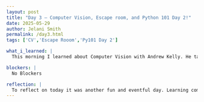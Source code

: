 ```yaml
---
layout: post
title: "Day 3 – Computer Vision, Escape room, and Python 101 Day 2!"
date: 2025-05-29
author: Jelani Smith
permalink: /day3.html
tags: ['CV','Escape Rooom','Py101 Day 2']

what_i_learned: |
  This morning I learned about Computer Vision with Andrew Kelly. He taught us about object detection, image classification, object tracking, and image segmentation. Computer Vision is the proccess of a computer using cameras to take pictures or videos of things around them. The computer breaks the images down into pixles and draws boxes around the things it recognizes. The computer learns from many examples to be able to accurately label objects. To practice this, Andrew had us use Google Teachable Machine to show us the proccess the computer goes through. After that we took pictures from the internet and coded computer vision using python. After this, I went into my project group and we had to complete an escape room before we could have lunch. After lunch I went into Python 101 and learned about variables and the input/output cycle. I learned how to properly code variables in python and how to code a way for users to put their own input into the program.

blockers: |
  No Blockers

reflection: |
  To reflect on today it was another fun and eventful day. Learning computer vision was fun and even though it wasn't the first time I worked with the concept, I gained a better understanding of it after working with it today. At first the escape room was challenging but with communication it became easier and easier and my group made it out in I would say 25 minutes or so. In my Python 101 lesson today I didn't learn anything new however it was a good refresher and a way I can stay sharp on the fundementals of coding in Python.
---
```

